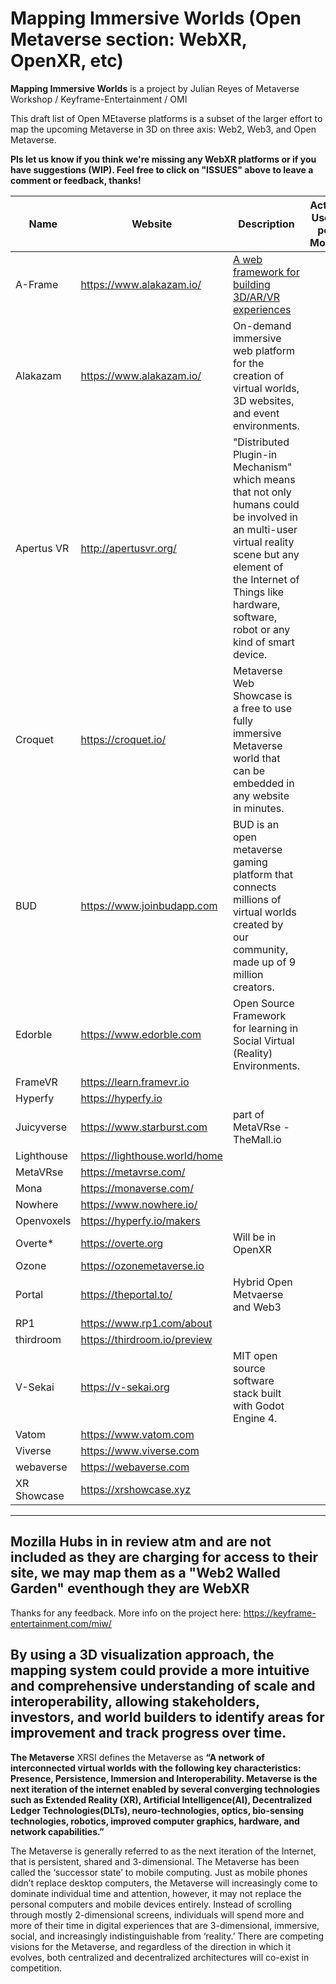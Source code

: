 # Mapping Immersive Worlds (Open Metaverse section: WebXR, OpenXR, etc)

**Mapping Immersive Worlds** is a project by Julian Reyes of Metaverse Workshop / Keyframe-Entertainment / OMI

This draft list of Open MEtaverse platforms is a subset of the larger effort to map the upcoming Metaverse in 3D on three axis: Web2, Web3, and Open Metaverse.

**Pls let us know if you think we're missing any WebXR platforms or if you have suggestions (WIP). Feel free to click on "ISSUES" above to leave a comment or feedback, thanks!**

| Name | Website | Description | Active Users per Month | Avatar System | 
| ---- | ------- | ----------- | ---------------------- | ------------- |
| A-Frame | https://www.alakazam.io/ | [A web framework for building 3D/AR/VR experiences](https://aframe.io/) | | |
| Alakazam | https://www.alakazam.io/ | On-demand immersive web platform for the creation of virtual worlds, 3D websites, and event environments. | | |
| Apertus VR | http://apertusvr.org/ | "Distributed Plugin-in Mechanism" which means that not only humans could be involved in an multi-user virtual reality scene but any element of the Internet of Things like hardware, software, robot or any kind of smart device. | | |
| Croquet | https://croquet.io/ | Metaverse Web Showcase is a free to use fully immersive Metaverse world that can be embedded in any website in minutes. | | |
| BUD | https://www.joinbudapp.com | BUD is an open metaverse gaming platform that connects millions of virtual worlds created by our community, made up of 9 million creators. | | |
| Edorble	| https://www.edorble.com | Open Source Framework for learning in Social Virtual (Reality) Environments. | | |
| FrameVR	 | https://learn.framevr.io | | | |
| Hyperfy	| https://hyperfy.io | | | |
| Juicyverse | https://www.starburst.com | part of MetaVRse - TheMall.io | | |
| Lighthouse | https://lighthouse.world/home | | | |
| MetaVRse | https://metavrse.com/ | | | |
| Mona | https://monaverse.com/ | | | |
| Nowhere | https://www.nowhere.io/ | | | |
| Openvoxels | https://hyperfy.io/makers | | | |
| Overte* | https://overte.org | Will be in OpenXR | | |
| Ozone | https://ozonemetaverse.io | | | |
| Portal | https://theportal.to/ | Hybrid Open Metvaerse and Web3 | | |
| RP1 | https://www.rp1.com/about | | | |
| thirdroom | https://thirdroom.io/preview | | | |
| V-Sekai | https://v-sekai.org | MIT open source software stack built with Godot Engine 4. | | |
| Vatom	| https://www.vatom.com | | | |
| Viverse	| https://www.viverse.com | | | |
| webaverse	| https://webaverse.com | | | |
| XR Showcase | https://xrshowcase.xyz | | | |

------ 
Mozilla Hubs in in review atm and are not included as they are charging for access to their site, we may map them as a "Web2 Walled Garden" eventhough they are WebXR
-------

Thanks for any feedback. More info on the project here: https://keyframe-entertainment.com/miw/

By using a 3D visualization approach, the mapping system could provide a more intuitive and comprehensive understanding of scale and interoperability, allowing stakeholders, investors, and world builders to identify areas for improvement and track progress over time.
------------------------------------------------------------------------
**The Metaverse**
XRSI defines the Metaverse as **“A network of interconnected virtual worlds with the following key characteristics: Presence, Persistence, Immersion and Interoperability. Metaverse is the next iteration of the internet enabled by several converging technologies such as Extended Reality (XR), Artificial Intelligence(AI), Decentralized Ledger Technologies(DLTs), neuro-technologies, optics, bio-sensing technologies, robotics, improved computer graphics, hardware, and network capabilities.”**

The Metaverse is generally referred to as the next iteration of the Internet, that is persistent, shared and 3-dimensional. The Metaverse has been called the ‘successor state’ to mobile computing. Just as mobile phones didn’t replace desktop computers, the Metaverse will increasingly come to dominate individual time and attention, however, it may not replace the personal computers and mobile devices entirely. Instead of scrolling through mostly 2-dimensional screens, individuals will spend more and more of their time in digital experiences that are 3-dimensional, immersive, social, and increasingly indistinguishable from ‘reality.’ There are competing visions for the Metaverse, and regardless of the direction in which it evolves, both centralized and decentralized architectures will co-exist in competition.


